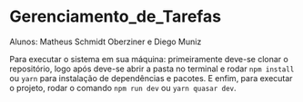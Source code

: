# Gerenciamento_de_Tarefas 

Alunos: Matheus Schmidt Oberziner e Diego Muniz

Para executar o sistema em sua máquina: primeiramente deve-se clonar o repositório, logo após deve-se abrir a pasta no terminal e rodar `npm install` ou `yarn` para instalação de dependências e pacotes. E enfim, para executar o projeto, rodar o comando `npm run dev` ou `yarn quasar dev`.
